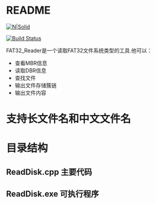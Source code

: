 # README

[![N|Solid](https://cldup.com/dTxpPi9lDf.thumb.png)](https://nodesource.com/products/nsolid)

[![Build Status](https://travis-ci.org/joemccann/dillinger.svg?branch=master)](https://travis-ci.org/joemccann/dillinger)

FAT32_Reader是一个读取FAT32文件系统类型的工具.他可以：
  - 查看MBR信息
  - 读取DBR信息
  - 查找文件
  - 输出文件存储簇链
  - 输出文件内容
# 支持长文件名和中文文件名

# 目录结构
## ReadDisk.cpp 主要代码
## ReadDisk.exe 可执行程序

